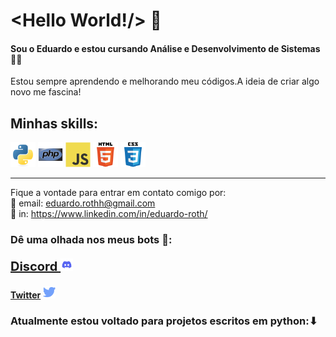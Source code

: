# <Hello World!/> 👋

#### Sou o Eduardo e estou cursando Análise e Desenvolvimento de Sistemas 👨‍💻

Estou sempre aprendendo e melhorando meu códigos.A ideia de criar algo novo me fascina!

## Minhas skills:

<img src="https://raw.githubusercontent.com/devicons/devicon/master/icons/python/python-original.svg" alt="python" width="40" height="40"/> <img src="https://raw.githubusercontent.com/devicons/devicon/master/icons/php/php-original.svg" alt="php" width="40" height="40"/> <img src="https://raw.githubusercontent.com/devicons/devicon/master/icons/javascript/javascript-original.svg" alt="javascript" width="40" height="40"/> <img src="https://raw.githubusercontent.com/devicons/devicon/master/icons/html5/html5-original-wordmark.svg" alt="html5" width="40" height="40"/> <img src="https://raw.githubusercontent.com/devicons/devicon/master/icons/css3/css3-original-wordmark.svg" alt="css3" width="40" height="40"/> 

<hr>

Fique a vontade para entrar em contato comigo por:<br>
📧 email: eduardo.rothh@gmail.com <br>
💼 in: <a>https://www.linkedin.com/in/eduardo-roth/</a>


### Dê uma olhada nos meus bots 🤖: <br>

#### <a target="_blank" style='font-size:20px;' href='https://discord.com/api/oauth2/authorize?client_id=1009573575629471825&permissions=277025438784&scope=bot'> Discord </a><img src="https://github.com/dudrt/dudrt/blob/main/discord-svgrepo-com.svg"  width='20' height='20'>
#### <a  href='https://twitter.com/art_bot_ai' >Twitter</a> <img src='https://github.com/dudrt/dudrt/blob/main/twitter-svgrepo-com.svg' width='20' height='20'>
### Atualmente estou voltado para projetos escritos em python:⬇
